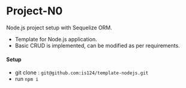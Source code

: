 # Project-N0
Node.js project setup with Sequelize ORM.
- Template for Node.js application.
- Basic CRUD is implemented, can be modified as per requirements.

#### Setup 
- git clone : `git@github.com:is124/template-nodejs.git`
- run `npm i`
